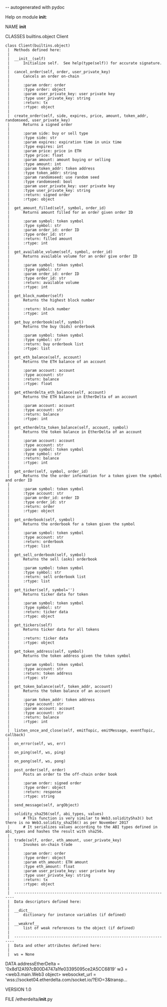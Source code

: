 -- autogenerated with pydoc

Help on module __init__:

NAME
    __init__

CLASSES
    builtins.object
        Client

    class Client(builtins.object)
     |  Methods defined here:
     |
     |  __init__(self)
     |      Initialize self.  See help(type(self)) for accurate signature.
     |
     |  cancel_order(self, order, user_private_key)
     |      Cancels an order on-chain
     |
     |      :param order: order
     |      :type order: object
     |      :param user_private_key: user private key
     |      :type user_private_key: string
     |      :return: tx
     |      :rtype: object
     |
     |  create_order(self, side, expires, price, amount, token_addr, randomseed, user_private_key)
     |      Returns a signed order
     |
     |      :param side: buy or sell type
     |      :type side: str
     |      :param expires: expiration time in unix time
     |      :type expires: int
     |      :param price: price in ETH
     |      :type price: float
     |      :param amount: amount buying or selling
     |      :type amount: int
     |      :param token_addr: token address
     |      :type token_addr: string
     |      :param randomseed: use random seed
     |      :type randomseed: bool
     |      :param user_private_key: user private key
     |      :type user_private_key: string
     |      :return: signed order
     |      :rtype: object
     |
     |  get_amount_filled(self, symbol, order_id)
     |      Returns amount filled for an order given order ID
     |
     |      :param symbol: token symbol
     |      :type symbol: str
     |      :param order_id: order ID
     |      :type order_id: str
     |      :return: filled amount
     |      :rtype: int
     |
     |  get_available_volume(self, symbol, order_id)
     |      Returns available volume for an order give order ID
     |
     |      :param symbol: token symbol
     |      :type symbol: str
     |      :param order_id: order ID
     |      :type order_id: str
     |      :return: available volume
     |      :rtype: int
     |
     |  get_block_number(self)
     |      Returns the highest block number
     |
     |      :return: block number
     |      :rtype: int
     |
     |  get_buy_orderbook(self, symbol)
     |      Returns the buy (bids) orderbook
     |
     |      :param symbol: token symbol
     |      :type symbol: str
     |      :return: buy orderbook list
     |      :rtype: list
     |
     |  get_eth_balance(self, account)
     |      Returns the ETH balance of an account
     |
     |      :param account: account
     |      :type account: str
     |      :return: balance
     |      :rtype: float
     |
     |  get_etherdelta_eth_balance(self, account)
     |      Returns the ETH balance in EtherDelta of an account
     |
     |      :param account: account
     |      :type account: str
     |      :return: balance
     |      :rtype: int
     |
     |  get_etherdelta_token_balance(self, account, symbol)
     |      Returns the token balance in EtherDelta of an account
     |
     |      :param account: account
     |      :type account: str
     |      :param symbol: token symbol
     |      :type symbol: str
     |      :return: balance
     |      :rtype: int
     |
     |  get_order(self, symbol, order_id)
     |      Returns the the order information for a token given the symbol and order ID
     |
     |      :param symbol: token symbol
     |      :type account: str
     |      :param order_id: order ID
     |      :type order_id: str
     |      :return: order
     |      :rtype: object
     |
     |  get_orderbook(self, symbol)
     |      Returns the orderbook for a token given the symbol
     |
     |      :param symbol: token symbol
     |      :type account: str
     |      :return: orderbook
     |      :rtype: list
     |
     |  get_sell_orderbook(self, symbol)
     |      Returns the sell (asks) orderbook
     |
     |      :param symbol: token symbol
     |      :type symbol: str
     |      :return: sell orderbook list
     |      :rtype: list
     |
     |  get_ticker(self, symbol='')
     |      Returns ticker data for token
     |
     |      :param symbol: token symbol
     |      :type symbol: str
     |      :return: ticker data
     |      :rtype: object
     |
     |  get_tickers(self)
     |      Returns ticker data for all tokens
     |
     |      :return: ticker data
     |      :rtype: object
     |
     |  get_token_address(self, symbol)
     |      Returns the token address given the token symbol
     |
     |      :param symbol: token symbol
     |      :type account: str
     |      :return: token address
     |      :rtype: str
     |
     |  get_token_balance(self, token_addr, account)
     |      Returns the token balance of an account
     |
     |      :param token_addr: token address
     |      :type account: str
     |      :param account: account
     |      :type account: str
     |      :return: balance
     |      :rtype: int
     |
     |  listen_once_and_close(self, emitTopic, emitMessage, eventTopic, callback)
     |
     |  on_error(self, ws, err)
     |
     |  on_ping(self, ws, ping)
     |
     |  on_pong(self, ws, pong)
     |
     |  post_order(self, order)
     |      Posts an order to the off-chain order book
     |
     |      :param order: signed order
     |      :type order: object
     |      :return: response
     |      :rtype: string
     |
     |  send_message(self, argObject)
     |
     |  solidity_sha256(self, abi_types, values)
     |      # This function is very similar to Web3.soliditySha3() but there is no Web3.solidity_sha256() as per November 2017
     |      # It serializes values according to the ABI types defined in abi_types and hashes the result with sha256.
     |
     |  trade(self, order, eth_amount, user_private_key)
     |      Invokes on-chain trade
     |
     |      :param order: order
     |      :type order: object
     |      :param eth_amount: ETH amount
     |      :type eth_amount: float
     |      :param user_private_key: user private key
     |      :type user_private_key: string
     |      :return: tx
     |      :rtype: object
     |
     |  ----------------------------------------------------------------------
     |  Data descriptors defined here:
     |
     |  __dict__
     |      dictionary for instance variables (if defined)
     |
     |  __weakref__
     |      list of weak references to the object (if defined)
     |
     |  ----------------------------------------------------------------------
     |  Data and other attributes defined here:
     |
     |  ws = None

DATA
    addressEtherDelta = '0x8d12A197cB00D4747a1fe03395095ce2A5CC6819'
    w3 = <web3.main.Web3 object>
    websocket_url = 'wss://socket04.etherdelta.com/socket.io/?EIO=3&transp...

VERSION
    1.0

FILE
    /etherdelta/__init__.py


